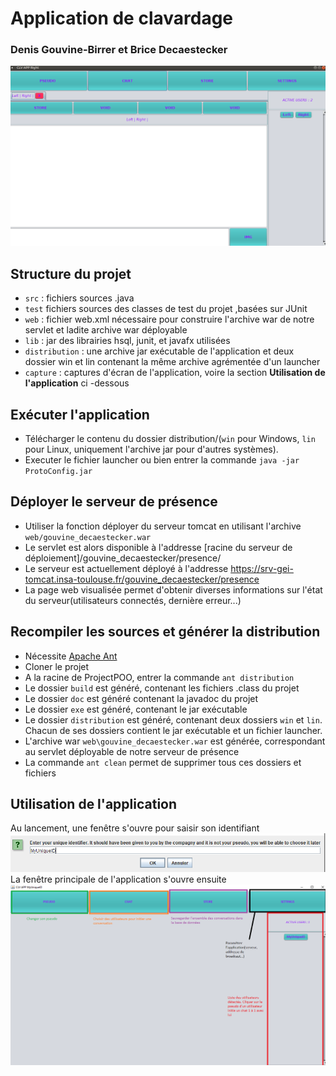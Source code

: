 # Application de clavardage
### Denis Gouvine-Birrer et Brice Decaestecker
![Vitrine](capture/chatinit_res.png)

## Structure du projet
* `src` : fichiers sources .java
* `test` fichiers sources des classes de test du projet ,basées sur JUnit
* `web` : fichier web.xml nécessaire pour construire l'archive war de notre servlet et ladite archive war déployable
* `lib` : jar des librairies hsql, junit, et javafx utilisées
* `distribution` : une archive jar exécutable de l'application et deux dossier win et lin contenant la même archive agrémentée d'un launcher
* `capture` : captures d'écran de l'application, voire la section **Utilisation de l'application** ci -dessous
## Exécuter l'application
* Télécharger le contenu du dossier distribution/(`win` pour Windows, `lin` pour Linux, uniquement l'archive jar pour d'autres systèmes).
* Executer le fichier launcher ou bien entrer la commande `java -jar ProtoConfig.jar`

## Déployer le serveur de présence
* Utiliser la fonction déployer du serveur tomcat en utilisant l'archive `web/gouvine_decaestecker.war`
* Le servlet est alors disponible à l'addresse [racine du serveur de déploiement]/gouvine_decaestecker/presence/
* Le serveur est actuellement déployé à l'addresse https://srv-gei-tomcat.insa-toulouse.fr/gouvine_decaestecker/presence
* La page web visualisée permet d'obtenir diverses informations sur l'état du serveur(utilisateurs connectés, dernière erreur...)

## Recompiler les sources et générer la distribution
* Nécessite [Apache Ant](https://ant.apache.org/bindownload.cgi)
* Cloner le projet 
* A la racine de ProjectPOO, entrer la commande `ant distribution`
* Le dossier `build` est généré, contenant les fichiers .class du projet
* Le dossier `doc` est généré contenant la javadoc du projet
* Le dossier `exe` est généré, contenant le jar exécutable
* Le dossier `distribution` est généré, contenant deux dossiers `win` et `lin`. Chacun de ses dossiers contient le jar exécutable et un fichier launcher.
* L'archive war `web\gouvine_decaestecker.war` est générée, correspondant au servlet déployable de notre serveur de présence
* La commande `ant clean` permet de supprimer tous ces dossiers et fichiers 

## Utilisation de l'application

Au lancement, une fenêtre s'ouvre pour saisir son identifiant
![id_prompt](capture/id_prompt.PNG)
La fenêtre principale de l'application s'ouvre ensuite
![atstart_legende](capture/atstart_legende.png)

